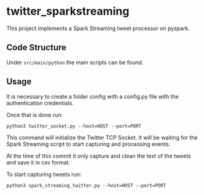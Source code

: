 # twitter_sparkstreaming

This project implements a Spark Streaming tweet processor on pyspark.

## Code Structure

Under `src/main/python` the main scripts can be found.

## Usage

It is necessary to create a folder config with a config.py file with the authentication credentials.

Once that is done run:

`python3 twitter_socket.py --host=HOST --port=PORT`

This command will initialize the Twitter TCP Socket. It will be waiting for the Spark Streaming script to start 
capturing and processing events.

At the time of this commit it only capture and clean the text of the tweets and save it in csv format.

To start capturing tweets run:

`python3 spark_streaming_twitter.py --host=HOST --port=PORT`
